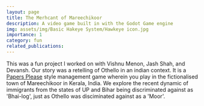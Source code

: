 ```yaml
---
layout: page
title: The Merhcant of Mareechikoor 
description: A video game built in with the Godot Game engine
img: assets/img/Basic Hakeye System/Hawkeye icon.jpg
importance: 1
category: fun
related_publications:
---
```


This was a fun project I worked on with Vishnu Menon, Jash Shah, and Devansh. Our story was a retelling of Othello in an indian context. It is a [Papers Please](https://papersplea.se/) style management game wherein you play in the fictionalised town of Mareechikoor in Kerala, India. We explore the recent dynamic of immigrants from the states of UP and Bihar being discriminated against as 'Bhai-log', just as Othello was disciminated against as a 'Moor'.

